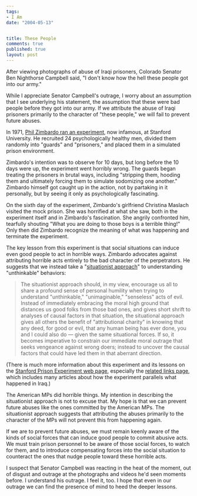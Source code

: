```yaml
--- 
tags:
- I Am
date: "2004-05-13"


title: These People
comments: true
published: true
layout: post
---
```


<p> After viewing photographs of abuse of Iraqi prisoners, Colorado Senator Ben Nighthorse Campbell said, "I don't know how the hell these people got into our army." </p>
<p> While I appreciate Senator Campbell's outrage, I worry about an assumption that I see underlying his statement, the assumption that these were bad people before they got into our army.  If we attribute the abuse of Iraqi prisoners primarily to the character of "these people," we will fail to prevent future abuses. </p>
<p> In 1971, <a href="http://www.prisonexp.org/pdf/blass.pdf">Phil Zimbardo ran an experiment</a>, now infamous, at Stanford University.  He recruited 24 psychologically healthy men, divided them randomly into "guards" and "prisoners," and placed them in a simulated prison environment. </p>
<p> Zimbardo's intention was to observe for 10 days, but long before the 10 days were up, the experiment went horribly wrong.  The guards began treating the prisoners in brutal ways, including "stripping them, hooding them and ultimately forcing them to simulate sodomizing one another."  Zimbardo himself got caught up in the action, not by partaking in it personally, but by seeing it only as psychologically fascinating. </p>
<p> On the sixth day of the experiment, Zimbardo's girlfriend Christina Maslach visited the mock prison.  She was horrified at what she saw, both in the experiment itself and in Zimbardo's fascination.  She angrily confronted him, tearfully shouting "What you are doing to those boys is a terrible thing!"  Only then did Zimbardo recognize the meaning of what was happening and terminate the experiment. </p>
<p> The key lesson from this experiment is that social situations can induce even good people to act in horrible ways.  Zimbardo advocates against attributing horrible acts entirely to the bad character of the perpetrators.  He suggests that we instead take a "<a href="http://www.zimbardo.com/downloads/2003%20Evil%20Chapter.pdf">situationist approach</a>" to understanding "unthinkable" behaviors: </p>
<blockquote>
<p> The situationist approach should, in my view, encourage us all to share a profound sense of personal humility when trying to understand "unthinkable," "unimaginable," "senseless" acts of evil.  Instead of immediately embracing the moral high ground that distances us good folks from those bad ones, and gives short shrift to analyses of causal factors in that situation, the situational approach gives all others the benefit of "attributional charity" in knowing that any deed, for good or evil, that any human being has ever done, you and I could also do &#8212; given the same situational forces.  If so, it becomes imperative to constrain our immediate moral outrage that seeks vengeance against wrong doers; instead to uncover the causal factors that could have led them in that aberrant direction. </p>
</blockquote>
<p> (There is much more information about this experiment and its lessons on the <a href="http://www.prisonexp.org/">Stanford Prison Experiment web page</a>, especially the <a href="http://www.prisonexp.org/links.htm">related links page</a>, which includes many articles about how the experiment parallels what happened in Iraq.) </p>
<p> The American MPs did horrible things.  My intention in describing the situationist approach is not to excuse that.  My hope is that we can prevent future abuses like the ones committed by the American MPs.  The situationist approach suggests that attributing the abuses primarily to the character of the MPs will not prevent this from happening again. </p>
<p> If we are to prevent future abuses, we must remain keenly aware of the kinds of social forces that can induce good people to commit abusive acts.  We must train prison personnel to be aware of those social forces, to watch for them, and to introduce compensating forces into the social situation to counteract the ones that nudge people toward these horrible acts. </p>
<p> I suspect that Senator Campbell was reacting in the heat of the moment, out of disgust and outrage at the photographs and videos he'd seen moments before.  I understand his outrage.  I feel it, too.  I hope that even in our outrage we can find the presence of mind to heed the deeper lessons. </p>
